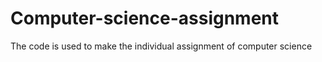 # Computer-science-assignment
The code is used to make the individual assignment of computer science
